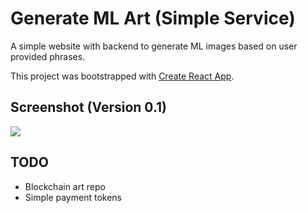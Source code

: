 # Generate ML Art (Simple Service)

A simple website with backend to generate ML images based on user provided phrases.

This project was bootstrapped with [Create React App](https://github.com/facebook/create-react-app).

## Screenshot (Version 0.1)

![](https://github.com/Tom-xyz/MLArtWebsite/raw/main/src/resources/screenshot.png)

## TODO

- Blockchain art repo
- Simple payment tokens
